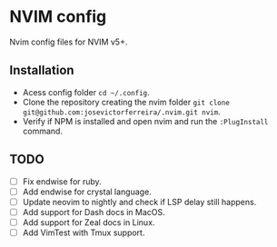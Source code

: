 # NVIM config

Nvim config files for NVIM v5+.

## Installation

 - Acess config folder `cd ~/.config`.
 - Clone the repository creating the nvim folder `git clone git@github.com:josevictorferreira/.nvim.git nvim`.
 - Verify if NPM is installed and open nvim and run the `:PlugInstall` command.

## TODO

 - [ ] Fix endwise for ruby.
 - [ ] Add endwise for crystal language.
 - [ ] Update neovim to nightly and check if LSP delay still happens.
 - [ ] Add support for Dash docs in MacOS.
 - [ ] Add support for Zeal docs in Linux.
 - [ ] Add VimTest with Tmux support.
